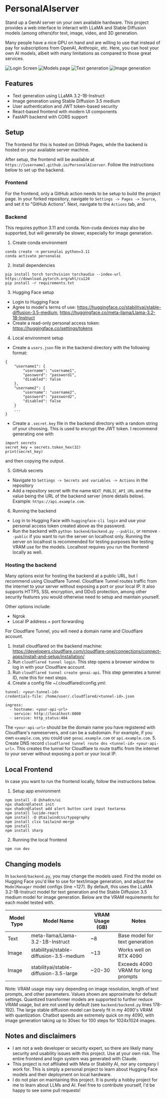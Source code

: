 # PersonalAIserver
Stand up a GenAI server on your own available hardware. This project provides a web interface to interact with LLaMA and Stable Diffusion models (among others)for text, image, video, and 3D generation.

Many people have a nice GPU on hand and are willing to use that instead of pay for subscriptions from OpenAI, Anthropic, etc. Here, you can host your own AI models, albeit with many limitations as compared to those great services.

![Login Screen](images/login.png)
![Models page](images/models.png)
![Text generation](images/text.png)
![Image generation](images/image.png)

## Features
- Text generation using LLaMA 3.2-1B-Instruct
- Image generation using Stable Diffusion 3.5 medium
- User authentication and JWT token-based security
- React-based frontend with modern UI components
- FastAPI backend with CORS support

## Setup

The frontend for this is hosted on GitHub Pages, while the backend is hosted on your available server machine.

After setup, the frontend will be available at `https://[username].github.io/PersonalAIserver`. Follow the instructions below to set up the backend.

### Frontend

For the frontend, only a GitHub action needs to be setup to build the project page.
In your forked repository, navigate to `Settings -> Pages -> Source`, and set it to "GitHub Actions".
Next, navigate to the `Actions` tab, and 

### Backend
This requires python 3.11 and conda. Non-cuda devices may also be supported, but will generally be slower, especially for image generation.

1. Create conda environment
```
conda create -n personalai python=3.11
conda activate personalai
```
2. Install dependencies
```
pip install torch torchvision torchaudio --index-url https://download.pytorch.org/whl/cu124
pip install -r requirements.txt
```

3. Hugging Face setup
- Login to Hugging Face
- Agree to model's terms of use: https://huggingface.co/stabilityai/stable-diffusion-3.5-medium, https://huggingface.co/meta-llama/Llama-3.2-1B-Instruct
- Create a read-only personal access token: https://huggingface.co/settings/tokens

4. Local environment setup
- Create a `users.json` file in the backend directory with the following format:
```
{
    "username1": {
        "username": "username1",
        "password": "password1",
        "disabled": false
    },
    "username2": {
        "username": "username2",
        "password": "password2",
        "disabled": false
    }
    ...
}
```
- Create a `.secret.key` file in the backend directory with a random string of your choosing. This is used to encrypt the JWT token. I recommend generating one with 
```
import secrets
secret_key = secrets.token_hex(32)
print(secret_key)
```
and then copying the output.

5. GitHub secrets
- Navigate to `Settings -> Secrets and variables -> Actions` in the repository
- Add a repository secret with the name `NEXT_PUBLIC_API_URL` and the value being the URL of the backend server (more details below). Example: `https://api.example.com`.

6. Running the backend
- Log in to Hugging Face with `huggingface-cli login` and use your personal access token created above as the password.
- Run the backend with `python backend/backend.py --public`, or remove `--public` if you want to run the server on localhost only. Running the server on localhost is recommended for testing purposes like testing VRAM use for the models. Localhost requires you run the frontend locally as well.

### Hosting the backend
Many options exist for hosting the backend at a public URL, but I recommend using Cloudflare Tunnel.
Cloudflare Tunnel routes traffic from the internet to your server without exposing a port or your local IP.
It also supports HTTPS, SSL encryption, and DDoS protection, among other security features you would otherwise need to setup and maintain yourself.

Other options include:
- Ngrok
- Local IP address + port forwarding

For Cloudflare Tunnel, you will need a domain name and Cloudflare account.

1. Install cloudflared on the backend machine: https://developers.cloudflare.com/cloudflare-one/connections/connect-apps/install-and-setup/installation/
2. Run `cloudflared tunnel login`. This step opens a browser window to log in with your Cloudflare account.
3. Run `cloudflared tunnel create genai-api`. This step generates a tunnel ID, note this for next steps.
4. Create a config file ~/.cloudflared/config.yml:
```
tunnel: <your-tunnel-id>
credentials-file: /home/user/.cloudflared/<tunnel-id>.json

ingress:
  - hostname: <your-api-url>
    service: http://localhost:8000
  - service: http_status:404
```
The `<your-api-url>` should be the domain name you have registered with Cloudflare's nameservers, and can be a subdomain. For example, if you own `example.com`, you could use `genai.example.com` or `api.example.com`.
5. Create DNS record `cloudflared tunnel route dns <tunnel-id> <your-api-url>`. This creates the tunnel for Cloudflare to route traffic from the internet to your server without exposing a port or your local IP.

## Local Frontend

In case you want to run the frontend locally, follow the instructions below.

1. Setup app environment
```
npm install -D @shadcn/ui
npx shadcn@latest init
npx shadcn@latest add alert button card input textarea
npm install lucide-react
npm install -D @tailwindcss/typography
npm install clsx tailwind-merge
npm install
npm install sharp
```

2. Running the local frontend
```
npm run dev
```

## Changing models
In `backend/backend.py`, you may change the models used. Find the model on Hugging Face you'd like to use for text/image generation, and adjust the `ModelManager` model configs (line ~127). By default, this uses the LLaMA 3.2-1B-Instruct model for text generation and the Stable Diffusion 3.5 medium model for image generation.
Below are the VRAM requirements for each model tested with.

| Model Type | Model Name | VRAM Usage (GB) | Notes |
|------------|------------|-----------------|--------|
| Text | meta-llama/Llama-3.2-1B-Instruct | ~8 | Base model for text generation |
| Image | stabilityai/stable-diffusion-3.5-medium | ~13 | Works well on RTX 4090 |
| Image | stabilityai/stable-diffusion-3.5-large | ~20-30 | Exceeds 4090 VRAM for long prompts |

Note: VRAM usage may vary depending on image resolution, length of text prompts, and other parameters. Values shown are approximate for default settings. 
Quantized transformer models are supported to further reduce VRAM usage, but are not used by default (see `backend/backend.py` lines 178-192).
The large stable diffusion model can barely fit in my 4090's VRAM with quantization.
Chatbot speeds are extremely quick on my 4090, with image generation taking up to 30sec for 100 steps for 1024x1024 images.

## Notes and disclaimers
- I am not a web developer or security expert, so there are likely many security and usability issues with this project. Use at your own risk. The entire frontend and login system was generated with Claude.
- This project is not affiliated with Meta or Stability AI, nor any company I work for. This is simply a personal project to learn about Hugging Face models and their deployment on local hardware.
- I do not plan on maintaining this project. It is purely a hobby project for me to learn about LLMs and AI. Feel free to contribute yourself, I'd be happy to see some pull requests!
